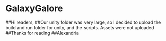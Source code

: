 # GalaxyGalore

##Hi readers,
##Our unity folder was very large, so I decided to upload the build and run folder for unity, and the scripts. Assets were not uploaded
##Thanks for reading
##Alexandria
